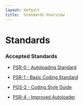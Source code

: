 ```yaml
---
layout: default
title:  Standards Overview
---
```

# Standards


### Accepted Standards

- [PSR-0 - Autoloading Standard](/psr/psr-0)

- [PSR-1 - Basic Coding Standard](/psr/psr-1)

- [PGS-2 - Coding Style Guide](/psr/pgs-2)

- [PSR-4 - Improved Autoloader](/psr/psr-4)
